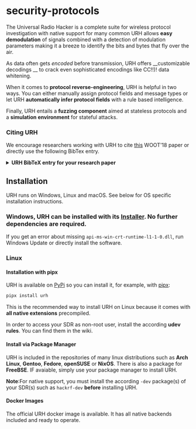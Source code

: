 # security-protocols

The Universal Radio Hacker is a complete suite for wireless protocol investigation with native support for many common URH allows __easy demodulation__ of signals combined with a detection of modulation parameters making it a breeze to identify the bits and bytes that fly over the air.

As data often gets _encoded_ before transmission, URH offers __customizable decodings __ to crack even sophisticated encodings like CC!!)! data whitening.

When it comes to __protocol  reverse-engineering__, URH is helpful in two ways. You can either manually assign protocol fields and message types or let URH __automatically infer protocol fields__ with a rule based intelligence.


Finally, URH entails a __fuzzing component__ aimed at stateless protocols and a __simulation environment__ for stateful attacks.

### Citing URH
We encourage researchers working with URH to cite [this](https://www.usenix.org/conference/woot18/presentation/pohl) WOOT'18 paper or directly use the following BibTex entry.

<details>
  <summary><b>URH BibTeX entry for your research paper</b></summary>
  @inproceedings {220562,
  author = {Johannes Pohl and Andreas Noack},
  title = {Universal Radio Hacker: A Suite for Analyzing and Attacking Stateful Wireless Protocols},
</details>

## Installation
URH runs on Windows, Linux and macOS. See below for OS specific installation instructions.

### Windows, URH can be installed with its [Installer](https://github.com/jopohl/urh/releases). No further dependencies are required.

If you get an error about missing ```api-ms-win-crt-runtime-l1-1-0.dll```, run Windows Update or directly install the software.

### Linux 
#### Installation with pipx
URH is available on [PyPi](https://pypi.org/project/urh/) so you can install it, for example, with [pipx](https://pypa.github.io/pipx/):

```bash
pipx install urh
```

This is the recommended way to install URH on Linux because it comes with __all native extensions__ precompiled.

In order to access your SDR as non-root user, install the according __udev rules__. You can find them in the wiki.


#### Install via Package Manager
URH is included in the repositories of many linux distributions such as __Arch Linux__, __Gentoo__, __Fedore__, __openSUSE__ or __NixOS__. There is also a package for __FreeBSE__. IF avaiable, simply use your package manager to install URH.

__Note__:For native support, you must install the according ```-dev``` package(s) of your SDR(s) such as ```hackrf-dev```
__before__ installing URH.


#### Docker Images
The official URH docker image is available. It has all native backends included and ready to operate.




























